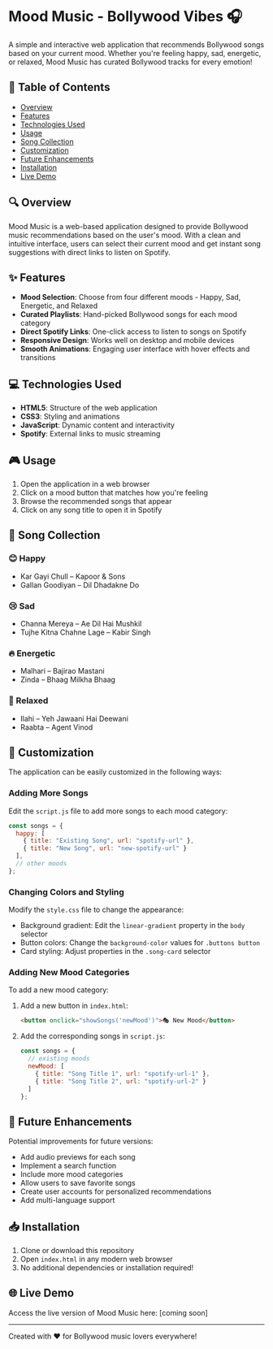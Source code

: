 # Mood Music - Bollywood Vibes 🎧

A simple and interactive web application that recommends Bollywood songs based on your current mood. Whether you're feeling happy, sad, energetic, or relaxed, Mood Music has curated Bollywood tracks for every emotion!

## 📝 Table of Contents
- [Overview](#overview)
- [Features](#features)
- [Technologies Used](#technologies-used)
- [Usage](#usage)
- [Song Collection](#song-collection)
- [Customization](#customization)
- [Future Enhancements](#future-enhancements)
- [Installation](#installation)
- [Live Demo](#live-demo)

## 🔍 Overview

Mood Music is a web-based application designed to provide Bollywood music recommendations based on the user's mood. With a clean and intuitive interface, users can select their current mood and get instant song suggestions with direct links to listen on Spotify.

## ✨ Features

- **Mood Selection**: Choose from four different moods - Happy, Sad, Energetic, and Relaxed
- **Curated Playlists**: Hand-picked Bollywood songs for each mood category
- **Direct Spotify Links**: One-click access to listen to songs on Spotify
- **Responsive Design**: Works well on desktop and mobile devices
- **Smooth Animations**: Engaging user interface with hover effects and transitions

## 💻 Technologies Used

- **HTML5**: Structure of the web application
- **CSS3**: Styling and animations
- **JavaScript**: Dynamic content and interactivity
- **Spotify**: External links to music streaming

## 🎮 Usage

1. Open the application in a web browser
2. Click on a mood button that matches how you're feeling
3. Browse the recommended songs that appear
4. Click on any song title to open it in Spotify

## 🎵 Song Collection

### 😊 Happy
- Kar Gayi Chull – Kapoor & Sons
- Gallan Goodiyan – Dil Dhadakne Do

### 😢 Sad
- Channa Mereya – Ae Dil Hai Mushkil
- Tujhe Kitna Chahne Lage – Kabir Singh

### 🔥 Energetic
- Malhari – Bajirao Mastani
- Zinda – Bhaag Milkha Bhaag

### 🌙 Relaxed
- Ilahi – Yeh Jawaani Hai Deewani
- Raabta – Agent Vinod

## 🎨 Customization

The application can be easily customized in the following ways:

### Adding More Songs
Edit the `script.js` file to add more songs to each mood category:

```javascript
const songs = {
  happy: [
    { title: "Existing Song", url: "spotify-url" },
    { title: "New Song", url: "new-spotify-url" }
  ],
  // other moods
};
```

### Changing Colors and Styling
Modify the `style.css` file to change the appearance:

- Background gradient: Edit the `linear-gradient` property in the `body` selector
- Button colors: Change the `background-color` values for `.buttons button`
- Card styling: Adjust properties in the `.song-card` selector

### Adding New Mood Categories
To add a new mood category:

1. Add a new button in `index.html`:
   ```html
   <button onclick="showSongs('newMood')">🎭 New Mood</button>
   ```

2. Add the corresponding songs in `script.js`:
   ```javascript
   const songs = {
     // existing moods
     newMood: [
       { title: "Song Title 1", url: "spotify-url-1" },
       { title: "Song Title 2", url: "spotify-url-2" }
     ]
   };
   ```

## 🚀 Future Enhancements

Potential improvements for future versions:

- Add audio previews for each song
- Implement a search function
- Include more mood categories
- Allow users to save favorite songs
- Create user accounts for personalized recommendations
- Add multi-language support

## 📥 Installation

1. Clone or download this repository
2. Open `index.html` in any modern web browser
3. No additional dependencies or installation required!

## 🌐 Live Demo

Access the live version of Mood Music here: [coming soon]

---

Created with ❤️ for Bollywood music lovers everywhere!